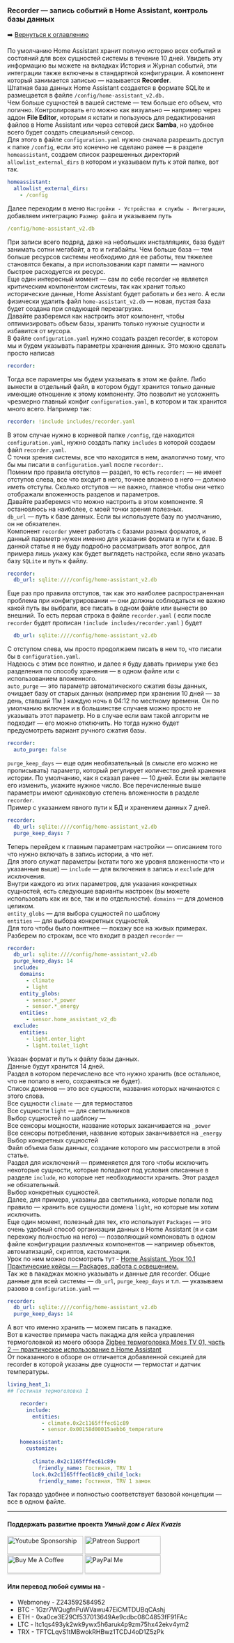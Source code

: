 ### Recorder — запись событий в Home Assistant, контроль базы данных

:arrow_right: [Вернуться к оглавлению](https://github.com/kvazis/training/tree/master/lessons/articles/articles)

По умолчанию Home Assistant хранит полную историю всех событий и состояний для всех сущностей системы в течение 10 дней. Увидеть эту информацию вы можете на вкладках История и Журнал событий, эти интеграции также включены в стандартной конфигурации. А компонент который занимается записью — называется **Recorder**.    
Штатная база данных Home Assistant создается в формате SQLite и размещается в файле `/config/home-assistant_v2.db.`    
Чем больше сущностей в вашей системе — тем больше его объем, что логично. Контролировать его можно как визуально — например через аддон **File Editor**, которым я кстати и пользуюсь для редактирования файлов в Home Assistant или через сетевой диск **Samba**, но удобнее всего будет создать специальный сенсор.    
Для этого в файле `configuration.yaml` нужно сначала разрешить доступ к папке `/config`, если это конечно не сделано ранее — в разделе `homeassistant`, создаем список разрешенных директорий `allowlist_external_dirs` в котором и указываем путь к этой папке, вот так.

```yaml
homeassistant:
  allowlist_external_dirs:
    - /config
```
Далее переходим в меню `Настройки - Устройства и службы - Интеграции`, добавляем интеграцию `Размер файла` и указываем путь 

```yaml
/config/home-assistant_v2.db
```
При записи всего подряд, даже на небольших инсталляциях, база будет занимать сотни мегабайт, а то и гигабайты. Чем больше база — тем больше ресурсов системы необходимо для ее работы, тем тяжелее становятся бекапы, а при использовании карт памяти — намного быстрее расходуется их ресурс.    
Еще один интересный момент — сам по себе recorder не является критическим компонентом системы, так как хранит только исторические данные, Home Assistant будет работать и без него. А если физически удалить файл `home-assistant_v2.db` — новая, пустая база будет создана при следующей перезагрузке.    
Давайте разберемся как настроить этот компонент, чтобы оптимизировать объем базы, хранить только нужные сущности и избавится от мусора.    
В файле `configuration.yaml` нужно создать раздел recorder, в котором мы и будем указывать параметры хранения данных. Это можно сделать просто написав  
```yaml
recorder:
```
Тогда все параметры мы будем указывать в этом же файле. Либо вынести в отдельный файл, в котором будут хранится только данные имеющие отношение к этому компоненту. Это позволит не усложнять чрезмерно главный конфиг `configuration.yaml`, в котором и так хранится много всего. Например так:
```yaml
recorder: !include includes/recorder.yaml
```
В этом случае нужно в корневой папке `/config`, где находится `configuration.yaml`, нужно создать папку `includes` в которой создаем файл `recorder.yaml`.    
С точки зрения системы, все что находится в нем, аналогично тому, что бы мы писали в `configuration.yaml` после `recorder:`.    
Помним про правила отступов — раздел, то есть `recorder:` — не имеет отступов слева, все что входит в него, точнее вложено в него — должно иметь отступы. Сколько отступов — не важно, главное чтобы они четко отображали вложенность разделов и параметров.    
Давайте разберемся что можно настроить в этом компоненте. Я остановлюсь на наиболее, с моей точки зрения полезных.   
`db_url` — путь к базе данных. Если вы используете базу по умолчанию, он не обязателен.    
Компонент `recorder` умеет работать с базами разных форматов, и данный параметр нужен именно для указания формата и пути к базе. В данной статье я не буду подробно рассматривать этот вопрос, для примера лишь укажу как будет выглядеть настройка, если явно указать базу `SQLite` и путь к файлу.
```yaml
recorder:
  db_url: sqlite:////config/home-assistant_v2.db
```
Еще раз про правила отступов, так как это наиболее распространенная проблема при конфигурировании — они должны соблюдаться не важно какой путь вы выбрали, все писать в одном файле или вынести во внешний. То есть первая строка в файле `recorder.yaml` ( если после `recorder` будет прописан `!include includes/recorder.yaml` ) будет

```yaml
  db_url: sqlite:////config/home-assistant_v2.db
```
С отступом слева, мы просто продолжаем писать в нем то, что писали бы в `configuration.yaml`.    
Надеюсь с этим все понятно, и далее я буду давать примеры уже без разделения по способу хранения — в одном файле или с использованием вложенного.    
`auto_purge` — это параметр автоматического сжатия базы данных, очищает базу от старых данных (например при хранении 10 дней — за день, ставший 11м ) каждую ночь в 04:12 по местному времени. Он по умолчанию включен и в большинстве случаев можно просто не указывать этот параметр. Но в случае если вам такой алгоритм не подходит — его можно отключить. Но тогда нужно будет предусмотреть вариант ручного сжатия базы.    
```yaml
recorder:
  auto_purge: false
```
`purge_keep_days` — еще один необязательный (в смысле его можно не прописывать) параметр, который регулирует количество дней хранения истории. По умолчанию, как я сказал ранее — 10 дней. Если вы желаете его изменить, укажите нужное число. Все перечисленные выше параметры имеют одинаковую степень вложенности в разделе `recorder`.    
Пример с указанием явного пути к БД и хранением данных 7 дней.    

```yaml
recorder:
  db_url: sqlite:////config/home-assistant_v2.db
  purge_keep_days: 7
```
Теперь перейдем к главным параметрам настройки — описанием того что нужно включать в запись истории, а что нет.    
Для этого служат параметры (кстати того же уровня вложенности что и указанные выше) — `include` — для включения в запись и `exclude` для исключения.    
Внутри каждого из этих параметров, для указания конкретных сущностей, есть следующие варианты настроек (вы можете использовать как их все, так и по отдельности).
`domains` — для доменов целиком.    
`entity_globs` — для выбора сущностей по шаблону    
`entities`  — для выбора конкретных сущностей.    
Для того чтобы было понятнее — покажу все на живых примерах.    
Разберем по строкам, все что входит в раздел `recorder` —
```yaml
recorder:
  db_url: sqlite:////config/home-assistant_v2.db
  purge_keep_days: 14
  include:
    domains:
      - climate
      - light
    entity_globs:
      - sensor.*_power
      - sensor.*_energy
    entities:
      - sensor.home_assistant_v2_db
  exclude:
    entities:
      - light.enter_light
      - light.toilet_light
```
Указан формат и путь к файлу базы данных.    
Данные будут хранится 14 дней.    
Раздел в котором перечислено все что нужно хранить (все остальное, что не попало в него, сохраняться не будет).    
Список доменов — это все сущности, названия которых начинаются с этого слова.    
Все сущности `climate` — для термостатов    
Все сущности `light` — для светильников    
Выбор сущностей по шаблону —    
Все сенсоры мощности, название которых заканчивается на `_power`    
Все сенсоры потребления, название которых заканчивается на `_energy`    
Выбор конкретных сущностей    
Файл объема базы данных, создание которого мы рассмотрели в этой статье.    
Раздел для исключений — применяется для того чтобы исключить некоторые сущности, которые попадают под условия описанные в разделе `include`, но которые нет необходимости хранить. Этот раздел не обязательный.    
Выбор конкретных сущностей.    
Далее, для примера, указаны два светильника, которые попали под правило — хранить все сущности домена `light`, но которые мы хотим исключить.    
Еще один момент, полезный для тех, кто использует `Packages` — это очень удобный способ организации данных в Home Assistant (я и сам перехожу полностью на него) — позволяющий компоновать в одном файле конфигурации различных компонентов — например объектов, автоматизаций, скриптов, кастомизации.    
Урок по ним можно посмотреть тут - [Home Assistant. Урок 10.1 Практические кейсы — Packages, работа с освещением.](https://youtu.be/5gsSx3DVY_k)    
Так же в пакаджах можно указывать и данные для recorder. Общие данные для всей системы — `db_url`, `purge_keep_days` и т.п. — указываем разово в `configuration.yaml` —
```yaml
recorder:
  db_url: sqlite:////config/home-assistant_v2.db
  purge_keep_days: 14
```
А вот что именно хранить — можем писать в пакадже.    
Вот в качестве примера часть пакаджа для кейса управления термоголовкой из моего обзора [Zigbee термоголовка Moes TV 01, часть 2 — практическое использование в Home Assistant](https://youtu.be/Y0bkyzhKHh8)    
От показанного в обзоре он отличается добавленной секцией для recorder в которой указаны две сущности — термостат и датчик температуры.
```yaml
living_heat_1:
## Гостиная термоголовка 1

    recorder:
      include:
        entities:
           - climate.0x2c1165fffec61c89
           - sensor.0x00158d00015aebb6_temperature

    homeassistant:
      customize:
        
        climate.0x2c1165fffec61c89:
          friendly_name: Гостиная, TRV 1
        lock.0x2c1165fffec61c89_child_lock:
          friendly_name: Гостиная, TRV 1 замок
```
Так гораздо удобнее и полностью соответствует базовой концепции — все в одном файле.

____
#### Поддержать развитие проекта *Умный дом с Alex Kvazis*    
<a href="https://www.youtube.com/channel/UCcq9onYHbs6go3kDpfBoqhg/join" target="_blank"><img src="https://raw.githubusercontent.com/kvazis/training/master/lessons/img/youtube.png" alt="Youtube Sponsorship" style="height: 41px !important;width: 174px !important;box-shadow: 0px 3px 2px 0px rgba(190, 190, 190, 0.5) !important;-webkit-box-shadow: 0px 3px 2px 0px rgba(190, 190, 190, 0.5) !important;" ></a>
<a href="https://www.patreon.com/alex_kvazis" target="_blank"><img src="https://raw.githubusercontent.com/kvazis/training/master/lessons/img/patreon-button.png" alt="Patreon Support" style="height: 41px !important;width: 174px !important;box-shadow: 0px 3px 2px 0px rgba(190, 190, 190, 0.5) !important;-webkit-box-shadow: 0px 3px 2px 0px rgba(190, 190, 190, 0.5) !important;" ></a>
<a href="https://www.buymeacoffee.com/greatkvazis" target="_blank"><img src="https://raw.githubusercontent.com/kvazis/training/master/lessons/img/buymeacoffee.png" alt="Buy Me A Coffee" style="height: 41px !important;width: 174px !important;box-shadow: 0px 3px 2px 0px rgba(190, 190, 190, 0.5) !important;-webkit-box-shadow: 0px 3px 2px 0px rgba(190, 190, 190, 0.5) !important;" ></a>
<a href="https://www.paypal.com/paypalme/greatkvazis" target="_blank"><img src="https://raw.githubusercontent.com/kvazis/training/master/lessons/img/paypal.png" alt="PayPal Me" style="height: 41px !important;width: 174px !important;box-shadow: 0px 3px 2px 0px rgba(190, 190, 190, 0.5) !important;-webkit-box-shadow: 0px 3px 2px 0px rgba(190, 190, 190, 0.5) !important;" ></a>

#### Или перевод любой суммы на -     
* Webmoney - Z243592584952
* BTC - 1Gzr7WQugfnPuWVawu47EiCMTDUBqCAshj
* ETH - 0xa0ce3E29Cf537013649Ae9cdbc08C4853fF91FAc
* LTC - ltc1qs493yk2wk9ywx5h6aruk4p9zm75hx42ekv4ym2
* TRX - TFTCLqvS1tMBwokRHBwz1TCDJ4oD1Z5zPk